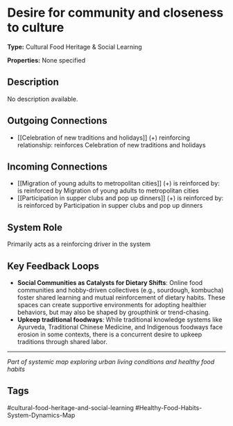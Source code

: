 # Desire for community and closeness to culture

**Type:** Cultural Food Heritage & Social Learning

**Properties:** None specified

## Description
No description available.

## Outgoing Connections
- [[Celebration of new traditions and holidays]] (+) reinforcing relationship: reinforces Celebration of new traditions and holidays

## Incoming Connections
- [[Migration of young adults to metropolitan cities]] (+) is reinforced by: is reinforced by Migration of young adults to metropolitan cities
- [[Participation in supper clubs and pop up dinners]] (+) is reinforced by: is reinforced by Participation in supper clubs and pop up dinners

## System Role
Primarily acts as a reinforcing driver in the system

## Key Feedback Loops
- **Social Communities as Catalysts for Dietary Shifts**: Online food communities and hobby-driven collectives (e.g., sourdough, kombucha) foster shared learning and mutual reinforcement of dietary habits. These spaces can create supportive environments for adopting healthier behaviors, but may also be shaped by groupthink or trend-chasing.
- **Upkeep traditional foodways**: While traditional knowledge systems like Ayurveda, Traditional Chinese Medicine, and Indigenous foodways face erosion in some contexts, there is a concurrent desire to upkeep traditions through shared labor.

---
*Part of systemic map exploring urban living conditions and healthy food habits*

## Tags
#cultural-food-heritage-and-social-learning #Healthy-Food-Habits-System-Dynamics-Map
